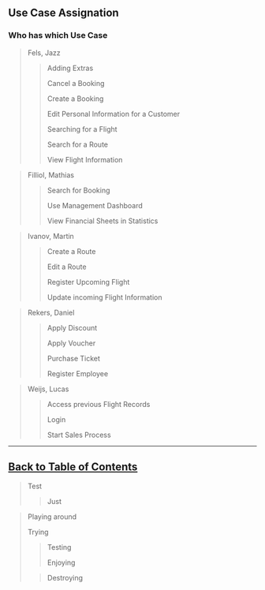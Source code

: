 ## Use Case Assignation

### Who has which Use Case

> Fels, Jazz
>> Adding Extras
>>
>>  Cancel a Booking
>>
>>  Create a Booking
>>
>>  Edit Personal Information for a Customer
>>
>>  Searching for a Flight
>>
>>  Search for a Route
>>
>>  View Flight Information

> Filliol, Mathias
>> Search for Booking
>>
>>  Use Management Dashboard
>>
>>  View Financial Sheets in Statistics

> Ivanov, Martin
>> Create a Route
>>
>>  Edit a Route
>>
>>  Register Upcoming Flight
>>
>>  Update incoming Flight Information

> Rekers, Daniel
>> Apply Discount
>>
>>  Apply Voucher
>>
>>  Purchase Ticket
>>
>>  Register Employee

> Weijs, Lucas
>> Access previous Flight Records
>>
>>  Login
>>
>>  Start Sales Process


---

## [Back to Table of Contents](../TableOfContents.md)

> Test
>> Just

> Playing around
>
>   Trying
>> Testing
>>
>>   Enjoying
>
>> Destroying